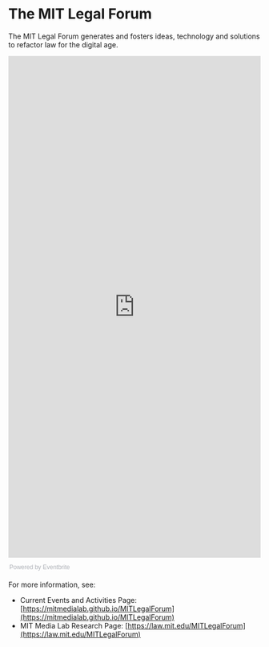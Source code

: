 # The MIT Legal Forum

The MIT Legal Forum generates and fosters ideas, technology and solutions to refactor law for the digital age.  


<div style="width:100%; text-align:left;" ><iframe  src="https://www.eventbrite.com/e/mit-legal-forum-on-ai-blockchain-tickets-37953670450?ref=eweb" frameborder="0" height="1000" width="100%" vspace="0" hspace="0" marginheight="5" marginwidth="5" scrolling="auto" allowtransparency="true"></iframe><div style="font-family:Helvetica, Arial; font-size:12px; padding:10px 0 5px; margin:2px; width:100%; text-align:left;" ><a class="powered-by-eb" style="color: #ADB0B6; text-decoration: none;" target="_blank" href="http://www.eventbrite.com/">Powered by Eventbrite</a></div></div>

For more information, see:
* Current Events and Activities Page: [https://mitmedialab.github.io/MITLegalForum](https://mitmedialab.github.io/MITLegalForum) 
* MIT Media Lab Research Page: [https://law.mit.edu/MITLegalForum](https://law.mit.edu/MITLegalForum)


